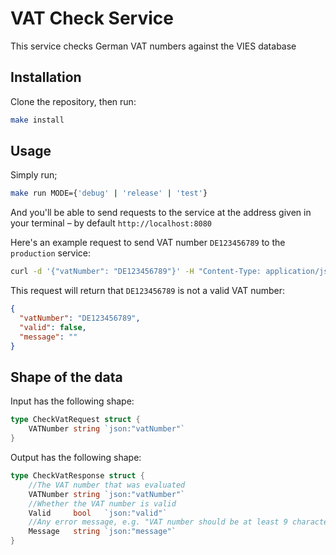 # VAT Check Service

This service checks German VAT numbers against the VIES database

## Installation

Clone the repository, then run:

```bash
make install
```

## Usage

Simply run;

```bash
make run MODE={'debug' | 'release' | 'test'}
```

And you'll be able to send requests to the service at the address given in your terminal – by default `http://localhost:8080`

Here's an example request to send VAT number `DE123456789` to the `production` service:

```bash
curl -d '{"vatNumber": "DE123456789"}' -H "Content-Type: application/json" -X POST http://localhost:3000/data
```

This request will return that `DE123456789` is not a valid VAT number:

```json
{
  "vatNumber": "DE123456789",
  "valid": false,
  "message": ""
}
```

## Shape of the data

Input has the following shape:

```go
type CheckVatRequest struct {
    VATNumber string `json:"vatNumber"`
}
```

Output has the following shape:

```go
type CheckVatResponse struct {
    //The VAT number that was evaluated
    VATNumber string `json:"vatNumber"`
    //Whether the VAT number is valid
    Valid     bool   `json:"valid"`
    //Any error message, e.g. "VAT number should be at least 9 characters"
    Message   string `json:"message"`
}
```
